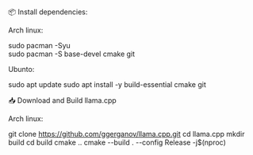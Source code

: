 📦 Install dependencies:

Arch linux:

sudo pacman -Syu                                                       
sudo pacman -S base-devel cmake git

Ubunto:
 
sudo apt update
sudo apt install -y build-essential cmake git

📥 Download and Build llama.cpp

Arch linux:

git clone https://github.com/ggerganov/llama.cpp.git
cd llama.cpp
mkdir build
cd build
cmake ..
cmake --build . --config Release -j$(nproc)


 
